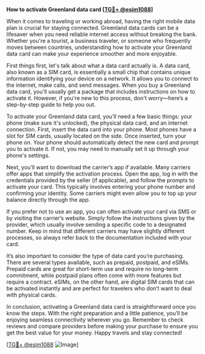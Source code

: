 **How to activate Greenland data card [[TG💪+ @esim1088](https://t.me/s/esim1088)]**

When it comes to traveling or working abroad, having the right mobile data plan is crucial for staying connected. Greenland data cards can be a lifesaver when you need reliable internet access without breaking the bank. Whether you're a tourist, a business traveler, or someone who frequently moves between countries, understanding how to activate your Greenland data card can make your experience smoother and more enjoyable.

First things first, let's talk about what a data card actually is. A data card, also known as a SIM card, is essentially a small chip that contains unique information identifying your device on a network. It allows you to connect to the internet, make calls, and send messages. When you buy a Greenland data card, you'll usually get a package that includes instructions on how to activate it. However, if you're new to this process, don't worry—here’s a step-by-step guide to help you out.

To activate your Greenland data card, you’ll need a few basic things: your phone (make sure it's unlocked), the physical data card, and an internet connection. First, insert the data card into your phone. Most phones have a slot for SIM cards, usually located on the side. Once inserted, turn your phone on. Your phone should automatically detect the new card and prompt you to activate it. If not, you may need to manually set it up through your phone's settings.

Next, you’ll want to download the carrier’s app if available. Many carriers offer apps that simplify the activation process. Open the app, log in with the credentials provided by the seller (if applicable), and follow the prompts to activate your card. This typically involves entering your phone number and confirming your identity. Some carriers might even allow you to top up your balance directly through the app.

If you prefer not to use an app, you can often activate your card via SMS or by visiting the carrier’s website. Simply follow the instructions given by the provider, which usually involve sending a specific code to a designated number. Keep in mind that different carriers may have slightly different processes, so always refer back to the documentation included with your card.

It’s also important to consider the type of data card you’re purchasing. There are several types available, such as prepaid, postpaid, and eSIMs. Prepaid cards are great for short-term use and require no long-term commitment, while postpaid plans often come with more features but require a contract. eSIMs, on the other hand, are digital SIM cards that can be activated instantly and are perfect for travelers who don’t want to deal with physical cards.

In conclusion, activating a Greenland data card is straightforward once you know the steps. With the right preparation and a little patience, you’ll be enjoying seamless connectivity wherever you go. Remember to check reviews and compare providers before making your purchase to ensure you get the best value for your money. Happy travels and stay connected!

[[TG💪+ @esim1088](https://t.me/s/esim1088) ![Image](https://i.postimg.cc/Y0z9fWf4/image.png)]